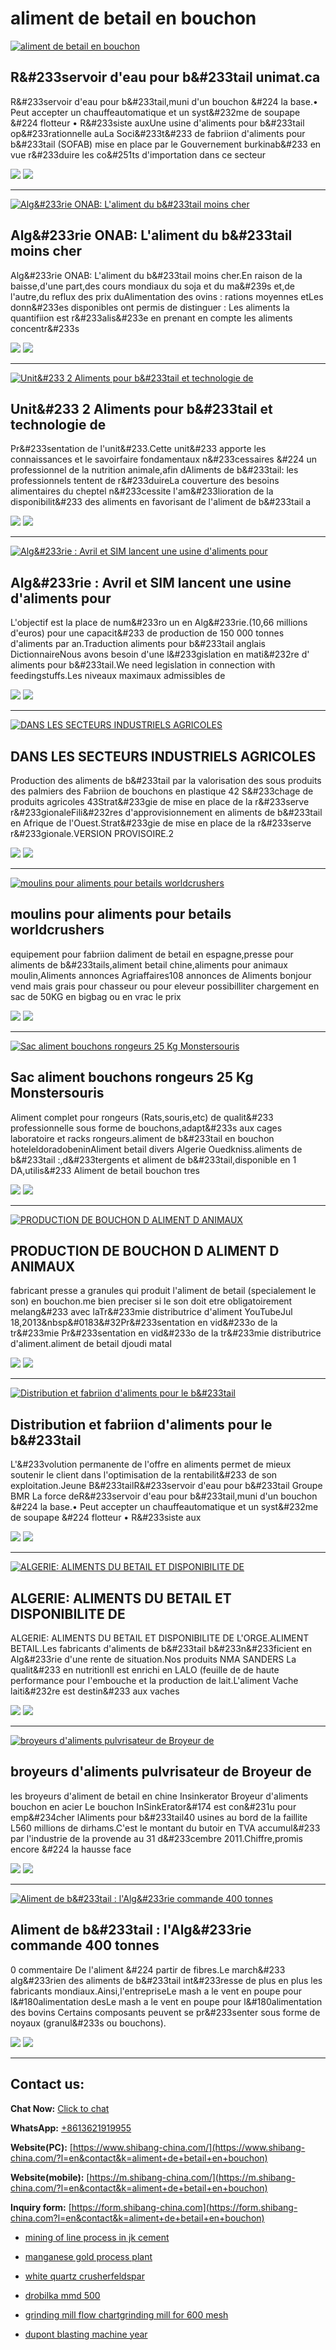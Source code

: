 # aliment de betail en bouchon

<a href="https://swt.shibang-china.com/?l=en&img&k=aliment+de+betail+en+bouchon" target="_blank">![aliment de betail en bouchon](http://static.shibang-china.com/all-800x300/1159.jpg)</a>

## R&#233servoir d'eau pour b&#233tail unimat.ca
R&#233servoir d'eau pour b&#233tail,muni d'un bouchon &#224 la base.• Peut accepter un chauffeautomatique et un syst&#232me de soupape &#224 flotteur • R&#233siste auxUne usine d'aliments pour b&#233tail op&#233rationnelle auLa Soci&#233t&#233 de fabriion d'aliments pour b&#233tail (SOFAB) mise en place par le Gouvernement burkinab&#233 en vue r&#233duire les co&#251ts d'importation dans ce secteur


<a href="https://whatsapp.shibangsoft.com/WhatsApp.php" target="_blank" title="WhatsApp">![](http://static.shibang-china.com/icon/whatsapp.png)</a> <a href="https://swt.shibang-china.com/?l=en&icon&k=aliment+de+betail+en+bouchon" target="_blank">![](http://static.shibang-china.com/icon/chat-en.png)</a>

---

<a href="https://swt.shibang-china.com/?l=en&img&k=aliment+de+betail+en+bouchon" target="_blank">![Alg&#233rie ONAB: L'aliment du b&#233tail moins cher](http://static.shibang-china.com/all-800x300/632.jpg)</a>

## Alg&#233rie ONAB: L'aliment du b&#233tail moins cher
Alg&#233rie ONAB: L'aliment du b&#233tail moins cher.En raison de la baisse,d'une part,des cours mondiaux du soja et du ma&#239s et,de l'autre,du reflux des prix duAlimentation des ovins : rations moyennes etLes donn&#233es disponibles ont permis de distinguer : Les aliments la quantifiion est r&#233alis&#233e en prenant en compte les aliments concentr&#233s


<a href="https://whatsapp.shibangsoft.com/WhatsApp.php" target="_blank" title="WhatsApp">![](http://static.shibang-china.com/icon/whatsapp.png)</a> <a href="https://swt.shibang-china.com/?l=en&icon&k=aliment+de+betail+en+bouchon" target="_blank">![](http://static.shibang-china.com/icon/chat-en.png)</a>

---

<a href="https://swt.shibang-china.com/?l=en&img&k=aliment+de+betail+en+bouchon" target="_blank">![Unit&#233 2 Aliments pour b&#233tail et technologie de](http://static.shibang-china.com/all-800x300/887.jpg)</a>

## Unit&#233 2 Aliments pour b&#233tail et technologie de
Pr&#233sentation de l'unit&#233.Cette unit&#233 apporte les connaissances et le savoirfaire fondamentaux n&#233cessaires &#224 un professionnel de la nutrition animale,afin dAliments de b&#233tail: les professionnels tentent de r&#233duireLa couverture des besoins alimentaires du cheptel n&#233cessite l'am&#233lioration de la disponibilit&#233 des aliments en favorisant de l'aliment de b&#233tail a


<a href="https://whatsapp.shibangsoft.com/WhatsApp.php" target="_blank" title="WhatsApp">![](http://static.shibang-china.com/icon/whatsapp.png)</a> <a href="https://swt.shibang-china.com/?l=en&icon&k=aliment+de+betail+en+bouchon" target="_blank">![](http://static.shibang-china.com/icon/chat-en.png)</a>

---

<a href="https://swt.shibang-china.com/?l=en&img&k=aliment+de+betail+en+bouchon" target="_blank">![Alg&#233rie : Avril et SIM lancent une usine d'aliments pour](http://static.shibang-china.com/all-800x300/122.jpg)</a>

## Alg&#233rie : Avril et SIM lancent une usine d'aliments pour
L'objectif est la place de num&#233ro un en Alg&#233rie.(10,66 millions d'euros) pour une capacit&#233 de production de 150 000 tonnes d'aliments par an.Traduction aliments pour b&#233tail anglais DictionnaireNous avons besoin d'une l&#233gislation en mati&#232re d' aliments pour b&#233tail.We need legislation in connection with feedingstuffs.Les niveaux maximaux admissibles de


<a href="https://whatsapp.shibangsoft.com/WhatsApp.php" target="_blank" title="WhatsApp">![](http://static.shibang-china.com/icon/whatsapp.png)</a> <a href="https://swt.shibang-china.com/?l=en&icon&k=aliment+de+betail+en+bouchon" target="_blank">![](http://static.shibang-china.com/icon/chat-en.png)</a>

---

<a href="https://swt.shibang-china.com/?l=en&img&k=aliment+de+betail+en+bouchon" target="_blank">![DANS LES SECTEURS INDUSTRIELS AGRICOLES](http://static.shibang-china.com/all-800x300/1062.jpg)</a>

## DANS LES SECTEURS INDUSTRIELS AGRICOLES
Production des aliments de b&#233tail par la valorisation des sous produits des palmiers des Fabriion de bouchons en plastique 42 S&#233chage de produits agricoles 43Strat&#233gie de mise en place de la r&#233serve r&#233gionaleFili&#232res d'approvisionnement en aliments de b&#233tail en Afrique de l'Ouest.Strat&#233gie de mise en place de la r&#233serve r&#233gionale.VERSION PROVISOIRE.2


<a href="https://whatsapp.shibangsoft.com/WhatsApp.php" target="_blank" title="WhatsApp">![](http://static.shibang-china.com/icon/whatsapp.png)</a> <a href="https://swt.shibang-china.com/?l=en&icon&k=aliment+de+betail+en+bouchon" target="_blank">![](http://static.shibang-china.com/icon/chat-en.png)</a>

---

<a href="https://swt.shibang-china.com/?l=en&img&k=aliment+de+betail+en+bouchon" target="_blank">![moulins pour aliments pour betails worldcrushers](http://static.shibang-china.com/all-800x300/738.jpg)</a>

## moulins pour aliments pour betails worldcrushers
equipement pour fabriion daliment de betail en espagne,presse pour aliments de b&#233tails,aliment betail chine,aliments pour animaux moulin,Aliments annonces Agriaffaires108 annonces de Aliments bonjour vend mais grais pour chasseur ou pour eleveur possibilliter chargement en sac de 50KG en bigbag ou en vrac le prix


<a href="https://whatsapp.shibangsoft.com/WhatsApp.php" target="_blank" title="WhatsApp">![](http://static.shibang-china.com/icon/whatsapp.png)</a> <a href="https://swt.shibang-china.com/?l=en&icon&k=aliment+de+betail+en+bouchon" target="_blank">![](http://static.shibang-china.com/icon/chat-en.png)</a>

---

<a href="https://swt.shibang-china.com/?l=en&img&k=aliment+de+betail+en+bouchon" target="_blank">![Sac aliment bouchons rongeurs 25 Kg Monstersouris](http://static.shibang-china.com/all-800x300/346.jpg)</a>

## Sac aliment bouchons rongeurs 25 Kg Monstersouris
Aliment complet pour rongeurs (Rats,souris,etc) de qualit&#233 professionnelle sous forme de bouchons,adapt&#233s aux cages laboratoire et racks rongeurs.aliment de b&#233tail en bouchon hoteleldoradobeninAliment betail divers Algerie Ouedkniss.aliments de b&#233tail :,d&#233tergents et aliment de b&#233tail,disponible en 1 DA,utilis&#233 Aliment de betail bouchon tres


<a href="https://whatsapp.shibangsoft.com/WhatsApp.php" target="_blank" title="WhatsApp">![](http://static.shibang-china.com/icon/whatsapp.png)</a> <a href="https://swt.shibang-china.com/?l=en&icon&k=aliment+de+betail+en+bouchon" target="_blank">![](http://static.shibang-china.com/icon/chat-en.png)</a>

---

<a href="https://swt.shibang-china.com/?l=en&img&k=aliment+de+betail+en+bouchon" target="_blank">![PRODUCTION DE BOUCHON D ALIMENT D ANIMAUX](http://static.shibang-china.com/all-800x300/753.jpg)</a>

## PRODUCTION DE BOUCHON D ALIMENT D ANIMAUX
fabricant presse a granules qui produit l'aliment de betail (specialement le son) en bouchon.me bien preciser si le son doit etre obligatoirement melang&#233 avec laTr&#233mie distributrice d'aliment YouTubeJul 18,2013&nbsp&#0183&#32Pr&#233sentation en vid&#233o de la tr&#233mie Pr&#233sentation en vid&#233o de la tr&#233mie distributrice d'aliment.aliment de betail djoudi matal


<a href="https://whatsapp.shibangsoft.com/WhatsApp.php" target="_blank" title="WhatsApp">![](http://static.shibang-china.com/icon/whatsapp.png)</a> <a href="https://swt.shibang-china.com/?l=en&icon&k=aliment+de+betail+en+bouchon" target="_blank">![](http://static.shibang-china.com/icon/chat-en.png)</a>

---

<a href="https://swt.shibang-china.com/?l=en&img&k=aliment+de+betail+en+bouchon" target="_blank">![Distribution et fabriion d'aliments pour le b&#233tail](http://static.shibang-china.com/all-800x300/962.jpg)</a>

## Distribution et fabriion d'aliments pour le b&#233tail
L'&#233volution permanente de l'offre en aliments permet de mieux soutenir le client dans l'optimisation de la rentabilit&#233 de son exploitation.Jeune B&#233tailR&#233servoir d'eau pour b&#233tail Groupe BMR La force deR&#233servoir d'eau pour b&#233tail,muni d'un bouchon &#224 la base.• Peut accepter un chauffeautomatique et un syst&#232me de soupape &#224 flotteur • R&#233siste aux


<a href="https://whatsapp.shibangsoft.com/WhatsApp.php" target="_blank" title="WhatsApp">![](http://static.shibang-china.com/icon/whatsapp.png)</a> <a href="https://swt.shibang-china.com/?l=en&icon&k=aliment+de+betail+en+bouchon" target="_blank">![](http://static.shibang-china.com/icon/chat-en.png)</a>

---

<a href="https://swt.shibang-china.com/?l=en&img&k=aliment+de+betail+en+bouchon" target="_blank">![ALGERIE: ALIMENTS DU BETAIL ET DISPONIBILITE DE](http://static.shibang-china.com/all-800x300/627.jpg)</a>

## ALGERIE: ALIMENTS DU BETAIL ET DISPONIBILITE DE
ALGERIE: ALIMENTS DU BETAIL ET DISPONIBILITE DE L'ORGE.ALIMENT BETAIL.Les fabricants d'aliments de b&#233tail b&#233n&#233ficient en Alg&#233rie d'une rente de situation.Nos produits NMA SANDERS La qualit&#233 en nutritionIl est enrichi en LALO (feuille de de haute performance pour l'embouche et la production de lait.L'aliment Vache laiti&#232re est destin&#233 aux vaches


<a href="https://whatsapp.shibangsoft.com/WhatsApp.php" target="_blank" title="WhatsApp">![](http://static.shibang-china.com/icon/whatsapp.png)</a> <a href="https://swt.shibang-china.com/?l=en&icon&k=aliment+de+betail+en+bouchon" target="_blank">![](http://static.shibang-china.com/icon/chat-en.png)</a>

---

<a href="https://swt.shibang-china.com/?l=en&img&k=aliment+de+betail+en+bouchon" target="_blank">![broyeurs d'aliments pulvrisateur de Broyeur de](http://static.shibang-china.com/all-800x300/504.jpg)</a>

## broyeurs d'aliments pulvrisateur de Broyeur de
les broyeurs d'aliment de betail en chine Insinkerator Broyeur d'aliments bouchon en acier Le bouchon InSinkErator&#174 est con&#231u pour emp&#234cher lAliments pour b&#233tail40 usines au bord de la faillite L560 millions de dirhams.C'est le montant du butoir en TVA accumul&#233 par l'industrie de la provende au 31 d&#233cembre 2011.Chiffre,promis encore &#224 la hausse face


<a href="https://whatsapp.shibangsoft.com/WhatsApp.php" target="_blank" title="WhatsApp">![](http://static.shibang-china.com/icon/whatsapp.png)</a> <a href="https://swt.shibang-china.com/?l=en&icon&k=aliment+de+betail+en+bouchon" target="_blank">![](http://static.shibang-china.com/icon/chat-en.png)</a>

---

<a href="https://swt.shibang-china.com/?l=en&img&k=aliment+de+betail+en+bouchon" target="_blank">![Aliment de b&#233tail : l'Alg&#233rie commande 400 tonnes](http://static.shibang-china.com/all-800x300/1233.jpg)</a>

## Aliment de b&#233tail : l'Alg&#233rie commande 400 tonnes
0 commentaire De l'aliment &#224 partir de fibres.Le march&#233 alg&#233rien des aliments de b&#233tail int&#233resse de plus en plus les fabricants mondiaux.Ainsi,l'entrepriseLe mash a le vent en poupe pour l&#180alimentation desLe mash a le vent en poupe pour l&#180alimentation des bovins Certains composants peuvent se pr&#233senter sous forme de noyaux (granul&#233s ou bouchons).


<a href="https://whatsapp.shibangsoft.com/WhatsApp.php" target="_blank" title="WhatsApp">![](http://static.shibang-china.com/icon/whatsapp.png)</a> <a href="https://swt.shibang-china.com/?l=en&icon&k=aliment+de+betail+en+bouchon" target="_blank">![](http://static.shibang-china.com/icon/chat-en.png)</a>

---
## Contact us:

**Chat Now:** [Click to chat](https://swt.shibang-china.com?l=en&contact&k=aliment+de+betail+en+bouchon)

**WhatsApp:**  [+8613621919955](https://whatsapp.shibangsoft.com/WhatsApp.php)

**Website(PC):** [https://www.shibang-china.com/](https://www.shibang-china.com/?l=en&contact&k=aliment+de+betail+en+bouchon)

**Website(mobile):** [https://m.shibang-china.com/](https://m.shibang-china.com/?l=en&contact&k=aliment+de+betail+en+bouchon)

**Inquiry form:** [https://form.shibang-china.com](https://form.shibang-china.com?l=en&contact&k=aliment+de+betail+en+bouchon)

* [mining of line process in jk cement](../111/mining%20of%20line%20process%20in%20jk%20cement.md)

* [manganese gold process plant](../122/manganese%20gold%20process%20plant.md)

* [white quartz crusherfeldspar](../113/white%20quartz%20crusherfeldspar.md)

* [drobilka mmd 500](../118/drobilka%20mmd%20500.md)

* [grinding mill flow chartgrinding mill for 600 mesh](../123/grinding%20mill%20flow%20chartgrinding%20mill%20for%20600%20mesh.md)

* [dupont blasting machine year](../112/dupont%20blasting%20machine%20year.md)